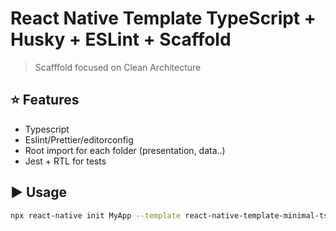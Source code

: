# React Native Template TypeScript + Husky + ESLint + Scaffold


> Scafffold focused on Clean Architecture

## :star: Features

- Typescript
- Eslint/Prettier/editorconfig
- Root import for each folder (presentation, data..)
- Jest + RTL for tests

## :arrow_forward: Usage

```sh
npx react-native init MyApp --template react-native-template-minimal-ts-lint-husky
```
